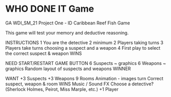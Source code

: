 # WHO DONE IT Game
GA WDI_SM_21 Project One - ID Caribbean Reef Fish Game

This game will test your memory and deductive reasoning.

INSTRUCTIONS
1 You are the detective
2 minimum 2 Players taking turns
3 Players take turns choosing a suspect and a weapon
4 First play to select the correct suspect & weapon WINS

NEED
START/RESTART GAME BUTTON
6 Suspects ~ graphics
6 Weapons ~ graphics
Random layout of suspects and weapons
WINNER

WANT
+3 Suspects
+3 Weapons
9 Rooms
Animation - images turn
Correct suspect, weapon & room WINS
Music / Sound FX
Choose a detective? (Sherlock Holmes, Peirot, Miss Marple, etc.)
+1 Player

